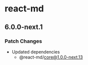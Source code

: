 # react-md

## 6.0.0-next.1

### Patch Changes

- Updated dependencies
  - @react-md/core@1.0.0-next.13
